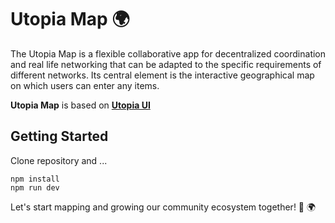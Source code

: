 # Utopia Map 🌍

The Utopia Map is a flexible collaborative app for decentralized coordination and real life networking that can be adapted to the specific requirements of different networks. Its central element is the interactive geographical map on which users can enter any items.

**Utopia Map** is based on **[Utopia UI](https://github.com/utopia-os/utopia-ui)**

## Getting Started
Clone repository and ...

```
npm install
npm run dev
```

Let's start mapping and growing our community ecosystem together! 🌱 🌍
